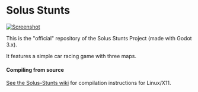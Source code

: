 # Solus Stunts

[![Screenshot](https://hugegameartgd.github.io/screen.jpg)](https://www.youtube.com/watch?v=Cg3jxG9sXE8)

This is the "official" repository of the Solus Stunts Project (made with Godot 3.x).

It features a simple car racing game with three maps.

#### Compiling from source

[See the Solus-Stunts wiki](https://github.com/HugeGameArtGD/Solus-Stunts/wiki)
for compilation instructions for Linux/X11.
